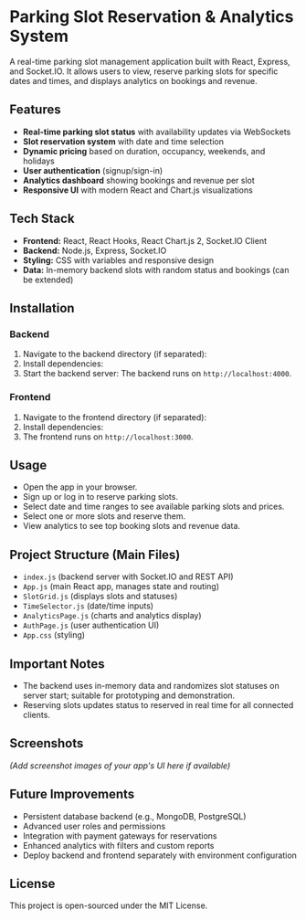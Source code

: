 # Parking Slot Reservation & Analytics System

A real-time parking slot management application built with React, Express, and Socket.IO. It allows users to view, reserve parking slots for specific dates and times, and displays analytics on bookings and revenue.

## Features

- **Real-time parking slot status** with availability updates via WebSockets
- **Slot reservation system** with date and time selection
- **Dynamic pricing** based on duration, occupancy, weekends, and holidays
- **User authentication** (signup/sign-in)
- **Analytics dashboard** showing bookings and revenue per slot
- **Responsive UI** with modern React and Chart.js visualizations

## Tech Stack

- **Frontend:** React, React Hooks, React Chart.js 2, Socket.IO Client
- **Backend:** Node.js, Express, Socket.IO
- **Styling:** CSS with variables and responsive design
- **Data:** In-memory backend slots with random status and bookings (can be extended)

## Installation

### Backend

1. Navigate to the backend directory (if separated):
2. Install dependencies:
3. Start the backend server:
The backend runs on `http://localhost:4000`.

### Frontend

1. Navigate to the frontend directory (if separated):
2. Install dependencies:
3. The frontend runs on `http://localhost:3000`.

## Usage

- Open the app in your browser.
- Sign up or log in to reserve parking slots.
- Select date and time ranges to see available parking slots and prices.
- Select one or more slots and reserve them.
- View analytics to see top booking slots and revenue data.

## Project Structure (Main Files)

- `index.js` (backend server with Socket.IO and REST API)
- `App.js` (main React app, manages state and routing)
- `SlotGrid.js` (displays slots and statuses)
- `TimeSelector.js` (date/time inputs)
- `AnalyticsPage.js` (charts and analytics display)
- `AuthPage.js` (user authentication UI)
- `App.css` (styling)

## Important Notes

- The backend uses in-memory data and randomizes slot statuses on server start; suitable for prototyping and demonstration.
- Reserving slots updates status to reserved in real time for all connected clients.

## Screenshots

*(Add screenshot images of your app's UI here if available)*

## Future Improvements

- Persistent database backend (e.g., MongoDB, PostgreSQL)
- Advanced user roles and permissions
- Integration with payment gateways for reservations
- Enhanced analytics with filters and custom reports
- Deploy backend and frontend separately with environment configuration

## License

This project is open-sourced under the MIT License.



